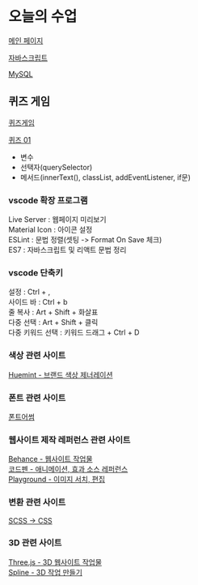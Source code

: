 # 오늘의 수업
[메인 페이지](https://hwanginji.github.io/class2024/)   

[자바스크립트](https://hwanginji.github.io/class2024/javascript/index.html)   

[MySQL](https://hwanginji.github.io/class2024/mysql/index.html)   

## 퀴즈 게임   
[퀴즈게임](https://hwanginji.github.io/class2024/quiz/index.html)   

[퀴즈 01](https://hwanginji.github.io/class2024/quiz/quiz01.html)   
- 변수
- 선택자(querySelector)
- 메서드(innerText(), classList, addEventListener, if문)

### vscode 확장 프로그램
Live Server : 웹페이지 미리보기   
Material Icon : 아이콘 설정   
ESLint : 문법 정렬(셋팅 -> Format On Save 체크)   
ES7 : 자바스크립트 및 리액트 문법 정리   

### vscode 단축키
설정 : Ctrl + ,   
사이드 바 : Ctrl + b   
줄 복사 : Art + Shift + 화살표  
다중 선택 : Art + Shift + 클릭   
다중 키워드 선택 : 키워드 드래그 + Ctrl + D   

### 색상 관련 사이트
[Huemint - 브랜드 색상 제너레이션](https://huemint.com/brand-intersection/)   

### 폰트 관련 사이트
[폰트어썸](https://wess.tistory.com/)   

### 웹사이트 제작 레퍼런스 관련 사이트
[Behance - 웹사이트 작업물](https://www.behance.net/?log_shim_removal=1)   
[코드펜 - 애니메이션, 효과 소스 레퍼런스](https://wsss.tistory.com/category/Animation/CSS3)   
[Playground - 이미지 서치, 편집](https://playground.com/)   

### 변환 관련 사이트
[SCSS -> CSS](https://www.sassmeister.com/)   

### 3D 관련 사이트
[Three.js - 3D 웹사이트 작업물](https://threejs.org/)   
[Spline - 3D 작업 만들기](https://spline.design/)   